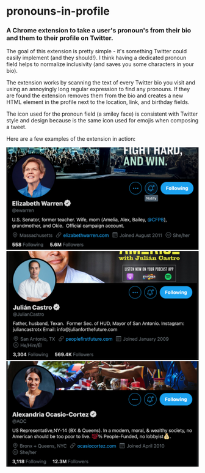 # pronouns-in-profile
### A Chrome extension to take a user's pronoun's from their bio and them to their profile on Twitter.

The goal of this extension is pretty simple - it's something Twitter could easily implement (and they should!). I think having a dedicated pronoun field helps to normalize inclusivity (and saves you some characters in your bio).

The extension works by scanning the text of every Twitter bio you visit and using an annoyingly long regular expression to find any pronouns. If they are found the extension removes them from the bio and creates a new HTML element in the profile next to the location, link, and birthday fields. 

The icon used for the pronoun field (a smiley face) is consistent with Twitter style and design because is the same icon used for emojis when composing a tweet.

Here are a few examples of the extension in action:

![ewarren](https://github.com/hashbron/pronouns-in-profile/blob/main/screenshots/Screen%20Shot%202021-02-04%20at%2011.58.38%20PM.png)
![juliancastro](https://github.com/hashbron/pronouns-in-profile/blob/main/screenshots/Screen%20Shot%202021-02-04%20at%2011.59.20%20PM.png)
![aoc](https://github.com/hashbron/pronouns-in-profile/blob/main/screenshots/Screen%20Shot%202021-02-04%20at%2011.59.34%20PM.png)
